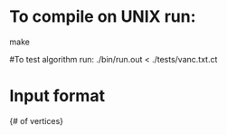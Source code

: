 # To compile on UNIX run:
make

#To test algorithm run:
./bin/run.out < ./tests/vanc.txt.ct

# Input format 
{# of vertices}

